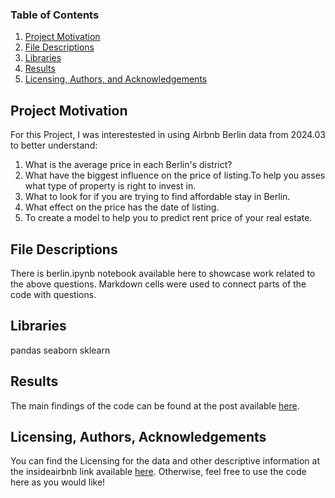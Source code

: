 ### Table of Contents

1. [Project Motivation](#motivation)
2. [File Descriptions](#files)
3. [Libraries](#libraries) 
4. [Results](#results)  
5. [Licensing, Authors, and Acknowledgements](#licensing)

## Project Motivation<a name="motivation"></a>

For this Project, I was interestested in using Airbnb Berlin data from 2024.03 to better understand:
1. What is the average price in each Berlin's district?
2. What have the biggest influence on the price of listing.To help you asses what type of property is right to invest in.
3. What to look for if you are trying to find affordable stay in Berlin.
4. What effect on the price has the date of listing.
5. To create a model to help you to predict rent price of your real estate.

## File Descriptions <a name="files"></a>

There is berlin.ipynb notebook available here to showcase work related to the above questions. Markdown cells were used to connect parts of the code with questions.  

## Libraries<a name="libraries"></a>

pandas
seaborn
sklearn

## Results<a name="results"></a>

The main findings of the code can be found at the post available [here](https://medium.com/@irve/can-you-guess-what-influences-airbnb-prices-in-berlin-3720764acad9).

## Licensing, Authors, Acknowledgements<a name="licensing"></a>

You can find the Licensing for the data and other descriptive information at the insideairbnb link available [here](https://insideairbnb.com/get-the-data/).  Otherwise, feel free to use the code here as you would like! 